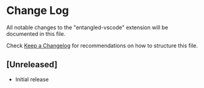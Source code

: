 # Change Log

All notable changes to the "entangled-vscode" extension will be documented in
this file.

Check [Keep a Changelog](http://keepachangelog.com/) for recommendations on how
to structure this file.

## [Unreleased]

- Initial release
